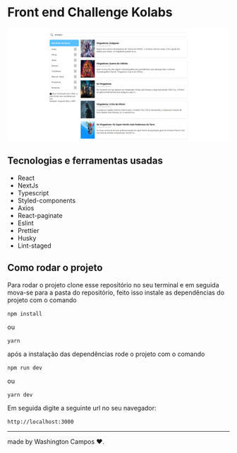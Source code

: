 # Front end Challenge Kolabs

![Layout](public/assets/layout.png)

## Tecnologias e ferramentas usadas

- React
- NextJs
- Typescript
- Styled-components
- Axios
- React-paginate
- Eslint
- Prettier
- Husky
- Lint-staged

## Como rodar o projeto

Para rodar o projeto clone esse repositório no seu terminal e em seguida mova-se para a pasta do repositório, feito isso instale as dependências do projeto com o comando

```
npm install
```
ou
```
yarn
```

após a instalação das dependências rode o projeto com o comando
```
npm run dev
```
ou
```
yarn dev
```

Em seguida digite a seguinte url no seu navegador:

```
http://localhost:3000
```

---
made by Washington Campos ❤️.
